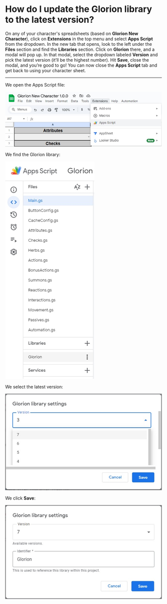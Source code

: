 # How do I update the Glorion library to the latest version?

On any of your character's spreadsheets (based on **Glorion New Character**), click on **Extensions** in the top menu and select **Apps Script** from the dropdown. In the new tab that opens, look to the left under the **Files** section and find the **Libraries** section. Click on **Glorion** there, and a modal will pop up. In that modal, select the dropdown labeled **Version** and pick the latest version (it’ll be the highest number). Hit **Save**, close the modal, and you’re good to go! You can now close the **Apps Script** tab and get back to using your character sheet.

---

We open the Apps Script file:

![Extensions Apps Script](/Assets/Images/FAQ/2.How%20do%20I%20update%20the%20Glorion%20library%20to%20the%20latest%20version/1.extensions-apps-script.jpg)

We find the Glorion library:

![Glorion Library](/Assets/Images/FAQ/2.How%20do%20I%20update%20the%20Glorion%20library%20to%20the%20latest%20version/2.glorion-library.jpg)

We select the latest version:

![Latest Library Version](/Assets/Images/FAQ/2.How%20do%20I%20update%20the%20Glorion%20library%20to%20the%20latest%20version/3.latest-library-version.jpg)

We click **Save**:

![Library Settings](/Assets/Images/FAQ/2.How%20do%20I%20update%20the%20Glorion%20library%20to%20the%20latest%20version/4.library-settings.jpg)
